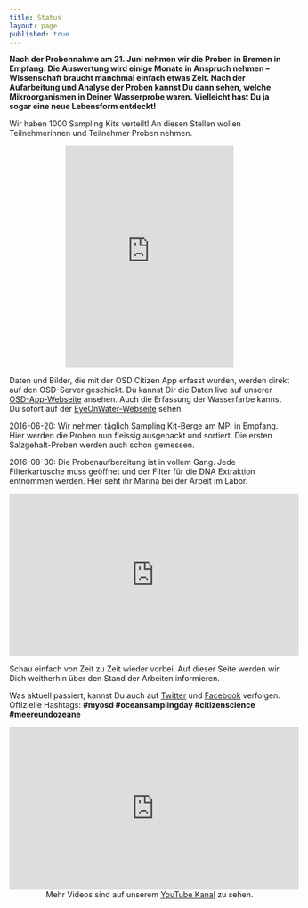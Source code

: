 ```yaml
---
title: Status
layout: page
published: true
---
```



**Nach der Probennahme am 21. Juni nehmen wir die Proben in Bremen in Empfang. Die Auswertung wird einige Monate in Anspruch nehmen – Wissenschaft braucht manchmal einfach etwas Zeit. Nach der Aufarbeitung und Analyse der Proben kannst Du dann sehen, welche Mikroorganismen in Deiner Wasserprobe waren. Vielleicht hast Du ja sogar eine neue Lebensform entdeckt!**

Wir haben 1000 Sampling Kits verteilt! An diesen Stellen wollen Teilnehmerinnen und Teilnehmer Proben nehmen.

<div align="center">
<iframe width="60%" height="400" frameborder="0" scrolling="no" allowtransparency="true" src="https://mapalist.com/map/587826" ></iframe>
</div>


Daten und Bilder, die mit der OSD Citizen App erfasst wurden, werden direkt auf den OSD-Server geschickt. Du kannst Dir die Daten live auf unserer [OSD-App-Webseite](https://mb3is.megx.net/osd-app/samples) ansehen. Auch die Erfassung der Wasserfarbe kannst Du sofort auf der [EyeOnWater-Webseite](http://www.eyeonwater.org.color) sehen.

<!--[![Citizen App samples]({{site.baseurl}}/assets/images/app_samples_page.png)](http://mb3is.megx.net/osd-app/samples) -->

2016-06-20: Wir nehmen täglich Sampling Kit-Berge am MPI in Empfang. Hier werden die Proben nun fleissig ausgepackt und sortiert. Die ersten Salzgehalt-Proben werden auch schon gemessen.

2016-08-30: Die Probenaufbereitung ist in vollem Gang. Jede Filterkartusche muss geöffnet und der Filter für die DNA Extraktion entnommen werden. Hier seht ihr Marina bei der Arbeit im Labor.
<div align="center">
<iframe width="520" height="293" src="https://www.youtube.com/embed/3pBwrK71qdk" frameborder="0" allowfullscreen></iframe>
</div>


Schau einfach von Zeit zu Zeit wieder vorbei. Auf dieser Seite werden wir Dich weitherhin über den Stand der Arbeiten informieren.

Was aktuell passiert, kannst Du auch auf [Twitter](https://twitter.com/Micro_B3) und [Facebook](https://www.facebook.com/microb3osd) verfolgen. Offizielle Hashtags: **#myosd #oceansamplingday #citizenscience #meereundozeane**

<div class="block">
<iframe width="520" height="293" src="https://www.youtube.com/embed/5vpKlkzusE8" frameborder="0" allowfullscreen></iframe>
</div>

<div align="center">
Mehr Videos sind auf unserem <a href="https://www.youtube.com/channel/UCFrDqNblLC2qZoLIOuM0lnQ">YouTube Kanal</a> zu sehen.
</div>
